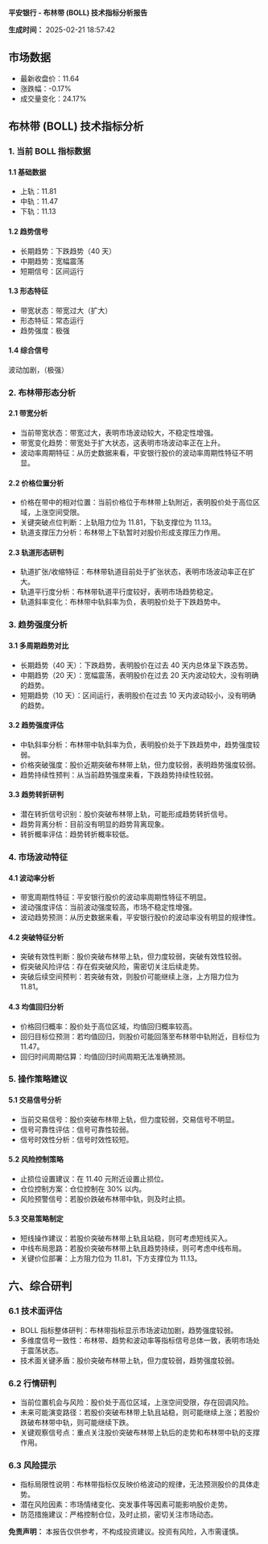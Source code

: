 **平安银行 - 布林带 (BOLL) 技术指标分析报告**

**生成时间：** 2025-02-21 18:57:42

## 市场数据
- 最新收盘价：11.64
- 涨跌幅：-0.17%
- 成交量变化：24.17%

## 布林带 (BOLL) 技术指标分析

### 1. 当前 BOLL 指标数据
#### 1.1 基础数据
- 上轨：11.81
- 中轨：11.47
- 下轨：11.13

#### 1.2 趋势信号
- 长期趋势：下跌趋势（40 天）
- 中期趋势：宽幅震荡
- 短期信号：区间运行

#### 1.3 形态特征
- 带宽状态：带宽过大（扩大）
- 形态特征：常态运行
- 趋势强度：极强

#### 1.4 综合信号
波动加剧，（极强）

### 2. 布林带形态分析
#### 2.1 带宽分析
- 当前带宽状态：带宽过大，表明市场波动较大，不稳定性增强。
- 带宽变化趋势：带宽处于扩大状态，这表明市场波动率正在上升。
- 波动率周期特征：从历史数据来看，平安银行股价的波动率周期性特征不明显。

#### 2.2 价格位置分析
- 价格在带中的相对位置：当前价格位于布林带上轨附近，表明股价处于高位区域，上涨空间受限。
- 关键突破点位判断：上轨阻力位为 11.81，下轨支撑位为 11.13。
- 轨道支撑压力分析：布林带上下轨暂时对股价形成支撑压力作用。

#### 2.3 轨道形态研判
- 轨道扩张/收缩特征：布林带轨道目前处于扩张状态，表明市场波动率正在扩大。
- 轨道平行度分析：布林带轨道平行度较好，表明市场趋势稳定。
- 轨道斜率变化：布林带中轨斜率为负，表明股价处于下跌趋势中。

### 3. 趋势强度分析
#### 3.1 多周期趋势对比
- 长期趋势（40 天）：下跌趋势，表明股价在过去 40 天内总体呈下跌态势。
- 中期趋势（20 天）：宽幅震荡，表明股价在过去 20 天内波动较大，没有明确的趋势。
- 短期趋势（10 天）：区间运行，表明股价在过去 10 天内波动较小，没有明确的趋势。

#### 3.2 趋势强度评估
- 中轨斜率分析：布林带中轨斜率为负，表明股价处于下跌趋势中，趋势强度较弱。
- 价格突破强度：股价近期突破布林带上轨，但力度较弱，表明趋势强度较弱。
- 趋势持续性预判：从当前趋势强度来看，下跌趋势持续性较弱。

#### 3.3 趋势转折研判
- 潜在转折信号识别：股价突破布林带上轨，可能形成趋势转折信号。
- 趋势背离分析：目前没有明显的趋势背离现象。
- 转折概率评估：趋势转折概率较低。

### 4. 市场波动特征
#### 4.1 波动率分析
- 带宽周期性特征：平安银行股价的波动率周期性特征不明显。
- 波动强度评估：当前波动强度较高，市场不稳定性增强。
- 波动趋势预测：从历史数据来看，平安银行股价的波动率没有明显的规律性。

#### 4.2 突破特征分析
- 突破有效性判断：股价突破布林带上轨，但力度较弱，突破有效性较弱。
- 假突破风险评估：存在假突破风险，需密切关注后续走势。
- 突破后续空间预判：若突破有效，则股价可能继续上涨，上方阻力位为 11.81。

#### 4.3 均值回归分析
- 价格回归概率：股价处于高位区域，均值回归概率较高。
- 回归目标位预测：若均值回归，则股价可能回落至布林带中轨附近，目标位为 11.47。
- 回归时间周期估算：均值回归时间周期无法准确预测。

### 5. 操作策略建议
#### 5.1 交易信号分析
- 当前交易信号：股价突破布林带上轨，但力度较弱，交易信号不明显。
- 信号可靠性评估：信号可靠性较弱。
- 信号时效性分析：信号时效性较短。

#### 5.2 风险控制策略
- 止损位设置建议：在 11.40 元附近设置止损位。
- 仓位控制方案：仓位控制在 30% 以内。
- 风险预警信号：若股价跌破布林带中轨，则及时止损。

#### 5.3 交易策略制定
- 短线操作建议：若股价突破布林带上轨且站稳，则可考虑短线买入。
- 中线布局思路：若股价突破布林带上轨且趋势持续，则可考虑中线布局。
- 关键价位部署：上方阻力位为 11.81，下方支撑位为 11.13。

## 六、综合研判
### 6.1 技术面评估
- BOLL 指标整体研判：布林带指标显示市场波动加剧，趋势强度较弱。
- 多维度信号一致性：布林带、趋势和波动率等指标信号总体一致，表明市场处于震荡状态。
- 技术面关键矛盾：股价突破布林带上轨，但力度较弱，趋势强度较弱。

### 6.2 行情研判
- 当前位置机会与风险：股价处于高位区域，上涨空间受限，存在回调风险。
- 未来可能演变路径：若股价突破布林带上轨且站稳，则可能继续上涨；若股价跌破布林带中轨，则可能继续下跌。
- 关键观察信号点：重点关注股价突破布林带上轨后的走势和布林带中轨的支撑作用。

### 6.3 风险提示
- 指标局限性说明：布林带指标仅反映价格波动的规律，无法预测股价的具体走势。
- 潜在风险因素：市场情绪变化、突发事件等因素可能影响股价走势。
- 防范措施建议：严格控制仓位，及时止损，密切关注市场动态。

**免责声明：** 本报告仅供参考，不构成投资建议。投资有风险，入市需谨慎。